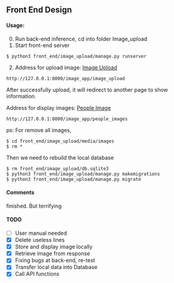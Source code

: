 ## Front End Design

#### Usage:
0. Run back-end inference, cd into folder Image_upload
1. Start front-end server
```
$ python3 front_end/image_upload/manage.py runserver
```
2. Address for upload image: [Image Upload](http://127.0.0.1:8000/image_app/image_upload)
```
http://127.0.0.1:8000/image_app/image_upload
```
After successfully upload, it will redirect to another page to show information.

Address for display images: [People Image](http://127.0.0.1:8000/image_app/people_images)
```
http://127.0.0.1:8000/image_app/people_images
```

ps: 
For remove all images,
```
$ cd front_end/image_upload/media/images
$ rm *
```
Then we need to rebuild the local database
```
$ rm front_end/image_upload/db.sqlite3
$ python3 front_end/image_upload/manage.py makemigrations
$ python3 front_end/image_upload/manage.py migrate
```

#### Comments
finished. But terrifying

#### TODO
- [ ] User manual needed
- [x] Delete useless lines
- [x] Store and display image locally 
- [x] Retrieve image from response
- [x] Fixing bugs at back-end, re-test
- [x] Transfer local data into Database
- [x] Call API functions